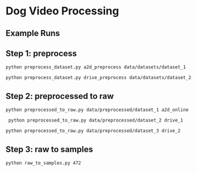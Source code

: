 # Dog Video Processing


## Example Runs

## Step 1: preprocess

```shell
python preprocess_dataset.py a2d_preprocess data/datasets/dataset_1 
```

```shell
python preprocess_dataset.py drive_preprocess data/datasets/dataset_2 
```

## Step 2: preprocessed to raw
```shell
python preprocessed_to_raw.py data/preprocessed/dataset_1 a2d_online   
```

```shell
 python preprocessed_to_raw.py data/preprocessed/dataset_2 drive_1
```

```shell
python preprocessed_to_raw.py data/preprocessed/dataset_3 drive_2
```

## Step 3: raw to samples
```shell
python raw_to_samples.py 472
```